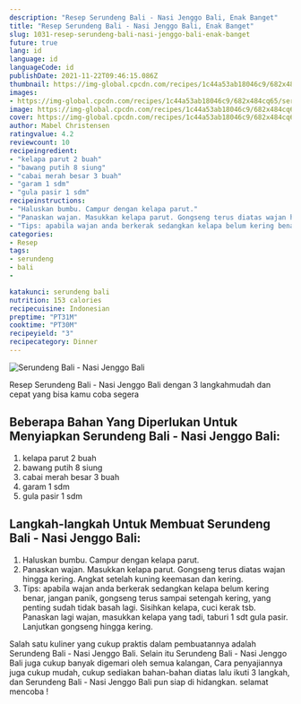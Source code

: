```yaml
---
description: "Resep Serundeng Bali - Nasi Jenggo Bali, Enak Banget"
title: "Resep Serundeng Bali - Nasi Jenggo Bali, Enak Banget"
slug: 1031-resep-serundeng-bali-nasi-jenggo-bali-enak-banget
future: true
lang: id
language: id
languageCode: id
publishDate: 2021-11-22T09:46:15.086Z 
thumbnail: https://img-global.cpcdn.com/recipes/1c44a53ab18046c9/682x484cq65/serundeng-bali-nasi-jenggo-bali-foto-resep-utama.png
images:
- https://img-global.cpcdn.com/recipes/1c44a53ab18046c9/682x484cq65/serundeng-bali-nasi-jenggo-bali-foto-resep-utama.png
image: https://img-global.cpcdn.com/recipes/1c44a53ab18046c9/682x484cq65/serundeng-bali-nasi-jenggo-bali-foto-resep-utama.png
cover: https://img-global.cpcdn.com/recipes/1c44a53ab18046c9/682x484cq65/serundeng-bali-nasi-jenggo-bali-foto-resep-utama.png
author: Mabel Christensen
ratingvalue: 4.2
reviewcount: 10
recipeingredient:
- "kelapa parut 2 buah"
- "bawang putih 8 siung"
- "cabai merah besar 3 buah"
- "garam 1 sdm"
- "gula pasir 1 sdm"
recipeinstructions:
- "Haluskan bumbu. Campur dengan kelapa parut."
- "Panaskan wajan. Masukkan kelapa parut. Gongseng terus diatas wajan hingga kering. Angkat setelah kuning keemasan dan kering."
- "Tips: apabila wajan anda berkerak sedangkan kelapa belum kering benar, jangan panik, gongseng terus sampai setengah kering, yang penting sudah tidak basah lagi. Sisihkan kelapa, cuci kerak tsb. Panaskan lagi wajan, masukkan kelapa yang tadi, taburi 1 sdt gula pasir. Lanjutkan gongseng hingga kering."
categories:
- Resep
tags:
- serundeng
- bali
- 

katakunci: serundeng bali  
nutrition: 153 calories
recipecuisine: Indonesian
preptime: "PT31M"
cooktime: "PT30M"
recipeyield: "3"
recipecategory: Dinner
---
```



![Serundeng Bali - Nasi Jenggo Bali](https://img-global.cpcdn.com/recipes/1c44a53ab18046c9/682x484cq65/serundeng-bali-nasi-jenggo-bali-foto-resep-utama.png)

Resep Serundeng Bali - Nasi Jenggo Bali    dengan 3 langkahmudah dan cepat yang bisa kamu coba segera

<!--inarticleads1-->

## Beberapa Bahan Yang Diperlukan Untuk Menyiapkan Serundeng Bali - Nasi Jenggo Bali:

1. kelapa parut 2 buah
1. bawang putih 8 siung
1. cabai merah besar 3 buah
1. garam 1 sdm
1. gula pasir 1 sdm



<!--inarticleads2-->

## Langkah-langkah Untuk Membuat Serundeng Bali - Nasi Jenggo Bali:

1. Haluskan bumbu. Campur dengan kelapa parut.
1. Panaskan wajan. Masukkan kelapa parut. Gongseng terus diatas wajan hingga kering. Angkat setelah kuning keemasan dan kering.
1. Tips: apabila wajan anda berkerak sedangkan kelapa belum kering benar, jangan panik, gongseng terus sampai setengah kering, yang penting sudah tidak basah lagi. Sisihkan kelapa, cuci kerak tsb. Panaskan lagi wajan, masukkan kelapa yang tadi, taburi 1 sdt gula pasir. Lanjutkan gongseng hingga kering.




Salah satu kuliner yang cukup praktis dalam pembuatannya adalah  Serundeng Bali - Nasi Jenggo Bali. Selain itu  Serundeng Bali - Nasi Jenggo Bali  juga cukup banyak digemari oleh semua kalangan, Cara penyajiannya juga cukup mudah, cukup sediakan bahan-bahan diatas lalu ikuti 3 langkah, dan  Serundeng Bali - Nasi Jenggo Bali  pun siap di hidangkan. selamat mencoba !
